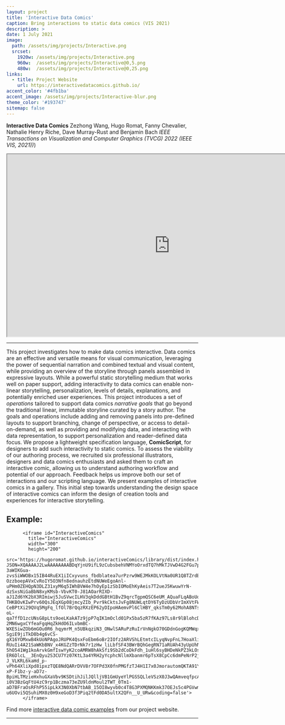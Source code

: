 ```yaml
---
layout: project
title: 'Interactive Data Comics'
caption: Bring interactions to static data comics (VIS 2021)
description: > 
date: 1 July 2021
image: 
  path: /assets/img/projects/Interactive.png
  srcset: 
    1920w: /assets/img/projects/Interactive.png
    960w:  /assets/img/projects/Interactive@0,5.png
    480w:  /assets/img/projects/Interactive@0,25.png
links:
  - title: Project Website 
    url: https://interactivedatacomics.github.io/
accent_color: '#4fb1ba'
accent_image: /assets/img/projects/Interactive-blur.png
theme_color: '#193747'
sitemap: false
---
```


**Interactive Data Comics** Zezhong Wang, Hugo Romat, Fanny Chevalier, Nathalie Henry Riche, Dave Murray-Rust and Benjamin Bach _IEEE Transactions on Visualization and Computer Graphics (TVCG) 2022 (IEEE VIS, 2021))_)

<div class="videoWrapper">
  <iframe width="854" height="480" src="https://www.youtube.com/embed/9u1tg2gHNAc" allow="accelerometer; autoplay; clipboard-write; encrypted-media; gyroscope; picture-in-picture" allowfullscreen></iframe>
  
</div>

---

This project investigates how to make data comics interactive. Data comics are an effective and versatile means for visual communication, leveraging the power of sequential narration and combined textual and visual content, while providing an overview of the storyline through panels assembled in expressive layouts. While a powerful static storytelling medium that works well on paper support, adding interactivity to data comics can enable non-linear storytelling, personalization, levels of details, explanations, and potentially enriched user experiences. This project introduces a set of _operations_ tailored to support data comics _narrative goals_ that go beyond the traditional linear, immutable storyline curated by a story author. The goals and operations include adding and removing panels into pre-defined layouts to support branching, change of perspective, or access to detail-on-demand, as well as providing and modifying data, and interacting with data representation, to support personalization and reader-defined data focus. We propose a lightweight specification language, **ComicScript**, for designers to add such interactivity to static comics. To assess the viability of our authoring process, we recruited six professional illustrators, designers and data comics enthusiasts and asked them to craft an interactive comic, allowing us to understand authoring workflow and potential of our approach. Feedback helps us improve both our set of interactions and our scripting language. 
We present examples of interactive comics in a gallery. This initial step towards understanding the design space of interactive comics can inform the design of creation tools and experiences for interactive storytelling. 

## Example:

<div class="videoWrapper">
          
      
          <iframe id="InteractiveComics"
            title="InteractiveComics"
            width="300"
            height="200"
            src='https://hugoromat.github.io/interactiveComics/library/dist/index.html?JSON=XQAAAAJ2LwAAAAAAAABDqYjnU9ifL9zCubsbehVNMYoOrxdTQ7hMkTJVwD4G2FGu7p-3aWIKGua-zvsSiWWOBx15IB44RuEX1iICxyvuns_fbdblatea7urPzrw9WEJMkKOLVtNa0UR1Q8TZrdBCCdLUy4_KeT4ilDbihlpQjQ7eXDypmz3XytNt2ZWqlhlK7YVinstLgKiTB6yNrQaZ8ROepvaewGzFcQ4VtBaCMu-OzzboepAVxCvRoIY5O3Nfn8ednauhzEtdNUWeEgoAnl-uPHm0ZEHQpN3DLZ31xyM6q5IWhBVW4e7hOyEp1zSbIOMoEhKyAeis7T2ueJ5KwuwYrN-dzSxsNiGaBbN8xyKMsb-VbvKT0-J81AOarRIXD-aJ1Zd6YK2bX3RImiwj5JuSVwcILHV3qkDddGBtH1BvZ9qrcTgpmQSC6eUM_AQuaFLqABoUqU3Ke9pNVo_1dGwkj8H2KLO-THKBOvKIwPrv60QsJEqXGp08jmcyZIb_Pvr9kCktsJvFg8NUWLqtDY6TyDzUDbVrImXVtFWZK6N7Rrqm_aMiWu7Db5H2_wZb00I8-CeBPtXi29QVq5MgFq_lfOl7BrQqzRXzEP62yDIpoHAemvPl6ClHBY_qksTm0y62MohA8NTs65HIHv7eHnBLU_Wp0Hn9cH1ANqdzPnMLUxBtZo7UiTYK80SpUVz7VZ81PMKT94JPYl8PZ0l4B5ndc3dh_abaeoKHMfng9WXzR7Hpy8ap8UkZaaM520bzYFTvgq1JwoZHpnlDVwLF-oL-qa7ffD1zcUNsG8pLts9oeLKakATz9jpP7qIK1mOcld01Px5ba5zR7fKAz97Ls8r9lBlohcDPScUc9dg3vTFlT4SpQEOOD-2MN6wgxCYfeaFgqHqZkHdO6ILvbmBC-WXESiwZOb6mGOu0R6_hqymrM_n5UBkqziN3_ONwlSARuPzRuIrVnNgkO70GDdnGogKQMWqxFLCxGlfHplNlOraMvtCrpljPxhBqTWGip8VejvPBfrrTmI75fv2Ok3IZdEgjwRhyivmtp8IAZxKoFmqxOXOmD8cg0NE1v9v7MAmv90CQ1033Z_3BE8osLr7H8cxwhMr8EV2NTk1CQU8qAVncPkLm3Wj-SgiE9jiTkD8b4g6vCS-gX16YOMxwB4kUoNPAgoJRUPK4QsxFoEbm6oBr2IOfz2ARVShLEtmtcILyqNvpFnL7HoaXliX5m4v_sUYI9zP2WBJC1fhVMZWKCRuHu5ES_FSXpssRa6BdeuDEqcVI_gOPbJdnZslzwXYUo5LT4AhFxgk-RUuIi4A21SaWKbBNV_x4KGZzTDrNk7r1zHw_liLbfSF43BWrBQhGegRN71aRUAh43yUpUhNX8sX5jursxzyDpyK46gsu3_PRbefLFT3w_gSpBTgnp7Gr0wqFD13bBIjKRXzr18ZyQK6lgtjGr-5hO541Wg1koArvkGmfIswYyK2coAMRW8hAkSfi9Sb2dCoDkFdh_1uHl6syBHDeNkPZ3kLOsW3jrL3wYdj3D0AEbCDA_Vy9c8t0FEkOIUKUjYaZaDYebgruz6dA1N5uHj3JGpOLLJ2s74SrIgjCZaTAjcsRrtQrnKlwR3PMHSZu0sJwQaoVU-ER6DlcL__3EnQyu2S3CU7Yz07KtL3a4YRH2yYcphcNllmXbanmr6pTsX8CpCc6dmPeNrP2jxetwIbcb5GmpZXIJ_E4raTuieozJUPQpqHO-J_VLKRL6kaHd_p-vPh64XliXpd8ipxzTQE8NdQARrDVV8r7OFPd3X0fnPMGfzTJ4H1I7x0JmorautomQKTA91YBT3GWCQaZyxVnJR6QZuPwJUXBJgbk0Qkn2BbWLXHfWFA6zhB2U0PXlGsW0GkOWt7p8PD-xP-F1bz-y-aD7z-BpiHLTMzieHxhuGXaVbv9KSDtihJilJQlljVB1GmUyeYlPGSSQLleVSzX0J3wQAmveqfpcAGxmOpTHsEl3bGSyMi0qey6Fzs3nIvzjTnxzql6vGc6dmA5DToLBvHmaE6TH4ebn2ZTfyxp-i0V3BzGqFtU4zC9rp1Bczma73eZU9ldnMoul2TWT_0Tm1-aD7BFraOsRFhP55ipLkX3N0XbN7tbAB_15OI8wyvb0c4T8G3PXMQNKKmk37OEJs5c4PGVwm1uE9qzOfIn1WMMl6yDT1Rx2wgGl8MQ5tmYq-u6UOvi5QSuhiMX0z0H9xeGoD3f3Piq2tFd0DA5ultX2QFn__U_URw&coding=false'>
          </iframe>
         
</div> 

Find more [interactive data comic examples](https://interactivedatacomics.github.io/examples.html) from our project website.

---
